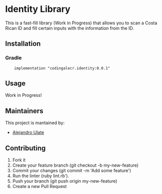 # Identity Library

This is a fast-fill library (Work in Progress) that allows you to scan a Costa Rican ID and fill certain inputs with the information from the ID.

## Installation

### Gradle
```
    implementation "codingalecr.identity:0.0.1"
```

## Usage
Work in Progress!

## Maintainers
This project is mantained by:
* [Alejandro Ulate](http://github.com/CodingAleCR)


## Contributing

1. Fork it
2. Create your feature branch (git checkout -b my-new-feature)
3. Commit your changes (git commit -m 'Add some feature')
4. Run the linter (ruby lint.rb').
5. Push your branch (git push origin my-new-feature)
6. Create a new Pull Request